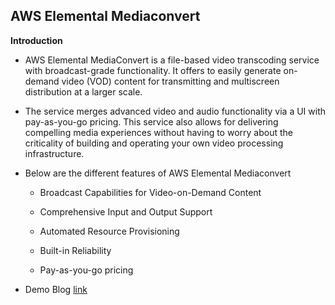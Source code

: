 ## AWS Elemental Mediaconvert

**Introduction**

- AWS Elemental MediaConvert is a file-based video transcoding service with broadcast-grade functionality. It offers to easily generate on-demand video (VOD) content for transmitting and multiscreen distribution at a larger scale. 
- The service merges advanced video and audio functionality via a UI with pay-as-you-go pricing. This service also allows for delivering compelling media experiences without having to worry about the criticality of building and operating your own video processing infrastructure.
- Below are the different features of AWS Elemental Mediaconvert

  - Broadcast Capabilities for Video-on-Demand Content
  
  - Comprehensive Input and Output Support
  
  - Automated Resource Provisioning
  
  - Built-in Reliability
  
  - Pay-as-you-go pricing

- Demo Blog <a href="https://sanchitdilipjain.github.io/aws-elemental-mediaconvert/">link</a>  
